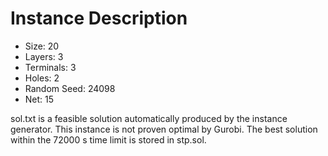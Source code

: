 # Instance Description

* Size: 20
* Layers: 3
* Terminals: 3
* Holes: 2
* Random Seed: 24098
* Net: 15

sol.txt is a feasible solution automatically produced by the instance generator. 
This instance is not proven optimal by Gurobi.
The best solution within the 72000 s time limit is stored in stp.sol.
